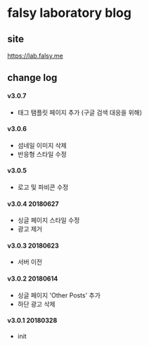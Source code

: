 # falsy laboratory blog

## site
https://lab.falsy.me

## change log

#### v3.0.7
* 태그 탬플릿 페이지 추가 (구글 검색 대응을 위해)

#### v3.0.6
* 섬네일 이미지 삭제
* 반응형 스타일 수정

#### v3.0.5
* 로고 및 파비콘 수정

#### v3.0.4 20180627
* 싱글 페이지 스타일 수정
* 광고 제거

#### v3.0.3 20180623
* 서버 이전

#### v3.0.2 20180614
* 싱글 페이지 'Other Posts' 추가
* 하단 광고 삭제

#### v3.0.1 20180328
* init